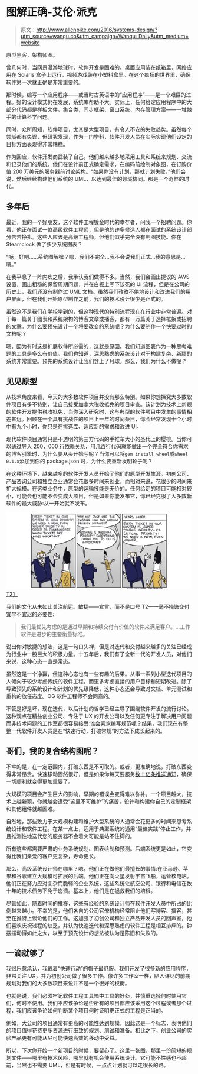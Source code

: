 # 图解正确-艾伦·派克

> 原文：<http://www.allenpike.com/2016/systems-design/?utm_source=wanqu.co&utm_campaign=Wanqu+Daily&utm_medium=website>

原型黑客，架构师图。

曾几何时，当网景漫游地球时，软件开发是困难的。桌面应用装在纸箱里，网络应用在 Solaris 盒子上运行，视频游戏装在小塑料盒里。在这个疯狂的世界里，确保软件第一次就正确是非常重要的。

那时候，编写一个应用程序——或当时古英语中的“应用程序”——是一个艰巨的过程。好的设计模式仍在发展，系统库帮助不大。实际上，任何给定应用程序中的大部分代码都是样板文件。集合类、同步框架、窗口系统、内存管理方案——一堆棘手的计算科学问题。

同时，众所周知，软件项目，尤其是大型项目，有令人不安的失败趋势。虽然每个领域都有失误，但研究发现，作为一门学科，软件开发人员在实际实现他们设定的目标方面表现得非常糟糕。

作为回应，软件开发商武装了自己。他们越来越多地采用工具和系统来规划、交流和记录他们的系统。他们在设计前正式确定需求，在编码前绘制对象图，在订购价值 200 万美元的服务器前讨论架构。“如果你没有计划，那就计划失败，”他们会说，然后继续构建他们系统的 UML，以达到最佳的领域协同。那是一个奇怪的时代。

## 多年后

最近，我的一个好朋友，这个软件工程镀金时代的幸存者，问我一个招聘问题。你看，他正在面试一位高级软件工程师，但是他的许多候选人都在面试的系统设计部分苦苦挣扎。这些人应该是高级工程师，但他们似乎完全没有制图技能。你在 Steamclock 做了多少系统图表？

“呃，好吧……系统图解嘿？嗯，我们不完全…我不会说我们正式…我的意思是…嗯。”

在我平息了一阵内疚之后，我承认我们做得不多。当然，我们会画出提议的 AWS 设置，画出粗糙的保留周期问题，并在白板上写下该死的 UI 流程，但是在公司的历史上，我们还没有制作过 UML 文档。虽然我们孜孜不倦地设计和改进我们的用户界面，但在我们开始原型制作之前，我们的技术设计很少是正式的。

虽然这不是我们在学校学到的，但这种现代的特别流程现在在行业中非常普遍。对于每一篇关于图表和系统架构的博客文章或播客，都有一万篇关于选择框架或招聘的文章。为什么要预先设计一个将要改变的系统呢？为什么要制作一个快要过时的文档呢？

嗯，因为有时这是扩展软件所必需的，这就是原因。我们知道图表作为一种思考难题的工具是多么有价值。我们也知道，深思熟虑的系统设计对于构建复杂、新颖的系统非常重要。预先的系统设计让我们登上了月球。那么，我们为什么不做呢？

## 见见原型

从技术角度来看，今天的大多数软件项目并没有那么特别。如果你想探究大多数软件项目有多不特别，让自己接受加拿大税收抵免的项目审查。该计划为技术上新颖的软件开发提供税收抵免，当你深入研究时，这与典型的软件项目中发生的事情相差甚远。回顾在一个具有挑战性的项目上一年的时间条目，你会经常发现十个小时中有九个小时，你只是在挑选库、适应新的需求和改进 UI。

现代软件项目通常只是不透明的第三方代码的手推车大小的圣代上的樱桃。当你可以通过导入 [200，000 行依赖关系](https://www.caseyliss.com/2016/3/27/node-is-weird)，用几百行代码就能做出一个完全符合你需求的博客引擎时，为什么要从头开始写呢？当你可以将`gem install wheel`或`wheel 0.1.x`添加到你的 package.json 时，为什么要重新发明轮子呢？

在这种环境下，越来越多的软件开发人员开始了他们的原型开发生涯。初创公司、产品咨询公司和独立企业通常会花很多时间来创业，而相对来说，花很少的时间来扩大规模。在这类业务中，原型的运输技能是无价的。任何给定的项目可能相对较小，可能会也可能不会变成大项目，但是如果你能发布它，你已经克服了大多数新软件的最大威胁:从一开始就不发布。

[![](img/fc632a3373f3694e64aa527b171be02e.png)T2】](http://cube-drone.com/comics/c/missing-the-point)

我们的文化从未如此关注航运。敏捷——宣言，而不是口号 T2——毫不掩饰交付宜早不宜迟的必要性:

> 我们最优先考虑的是通过早期和持续交付有价值的软件来满足客户。…工作软件是进步的主要衡量标准。

说出你对敏捷的想法，这是一句口头禅，但是对迭代和交付越来越多的关注已经成为行业中一股巨大的积极力量。十五年后，我们有了全新一代的开发人员，对他们来说，这种心态一直是常态。

虽然这是一个净赢，但这种心态也有一些有趣的后果。从事一系列小型迭代项目的人倾向于较少考虑传统的软件工程，而更多考虑直接的用户目标和短期改进。除了导致预先的系统设计和计划的优先级降低，这种心态还会导致对文档、单元测试和重构的放任态度。OG 软件工程师不会同意的。

不管是好是坏，现在迭代，以后计划的哲学已经主导了围绕软件开发的流行讨论。这种观点在精益创业公司、专注于 UX 的开发公司以及任何更专注于解决用户问题而非技术问题的工作室都很容易接受:谁会喜欢编写规范呢？结果，我们现在有整整一代软件开发人员是在“快速行动，打破常规”的方法下成长起来的。

## 哥们，我的复合结构图呢？

不幸的是，在一定范围内，打破东西是不可取的。或者，更准确地说，打破东西变得非常昂贵。快速移动固然很好，但是如果你每天要服务[数十亿条推送通知](http://www.bizjournals.com/sanjose/news/2013/06/11/14-eye-popping-apple-statistics-from.html)，确保一切顺利就变得更加重要了。

大规模的项目会产生巨大的影响，早期的错误会变得难以弥补。一个项目越大，技术上越新颖，你就越会遭受“这里不可维护”的痛苦，设计和构建你自己的定制框架和其他组件就越困难。

自然地，那些致力于大规模构建和维护大型系统的人通常会花更多的时间来思考系统设计和软件工程。在某一点上，适用于典型系统的通用“最佳实践”停止工作，并且推测性地迭代您的服务器不会着火可能是站不住脚的。

所有这些都需要严肃的业务系统规划、图表绘制和预测。后端系统更是如此，它变得比我们亲爱的客户更复杂，寿命更长。

那么，高级系统设计师在哪里？嗯，他们正在做他们最擅长的事情:在亚马逊、苹果和谷歌建立大规模可扩展的后端。他们正在向火星发射宇宙飞船，运营核电站。他们正在努力应对复杂而脆弱的企业系统，这些系统让航空公司、银行和电信在数十年的技术债务下免于崩溃。基本上，他们是在拯救我们的培根。

尽管如此，随着时间的推移，这些有经验的系统设计师在软件开发人员中所占的比例越来越小。不幸的是，他们各自的公司官僚机构经常阻止他们写博客、播客，甚至在推特上谈论他们的工作。这加强了初创公司和独立产品开发人员的回声室，他们喜欢庆祝过程的缺乏，并认为快速迭代和深思熟虑的软件工程是相互排斥的。钟摆摆动得如此之大，以至于预先设计的想法被认为是陈旧和失败的。

## 一滴就够了

我很乐意承认，我戴着“快速行动”的帽子最舒服。我们开发了很多新的应用程序，非常关注 UX，并为初创公司做了很多工作。像许多工作室一样，陷入详尽的前期规划对我们的大多数项目来说并不是一个很好的权衡。

也就是说，我们必须牢记软件工程工具箱中工具的好处，并慎重选择何时使用它们，何时不使用。我们不应该争论是否所有的项目都应该采用这个过程或者那个过程，我们应该争论如何判断某个项目何时证明更正式的工程是正当的。

例如，大公司的项目通常有更高的可能性达到规模，因此这是一个标志，表明他们的项目值得花费更多资源进行细致的规划、测试和准备。相比之下，创业公司的实验产品更有可能从尽可能快速高效的移动中受益。

所以，下次你开始一个新项目的时候，要留心了。这里一张图，那里一份简短的规划文件——哪里有技术风险，哪里就有机会使用系统设计。它可能不性感也不超前，当然也不需要 UML，但是有时候，一点点计划就可以走很长的路。